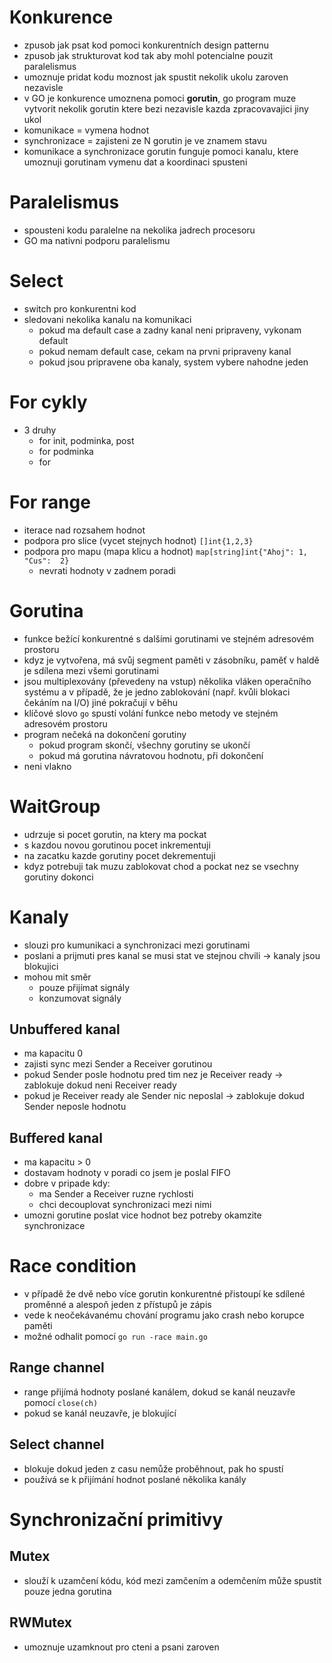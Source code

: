 # Konkurence
- zpusob jak psat kod pomoci konkurentních design patternu
- zpusob jak strukturovat kod tak aby mohl potencialne pouzit paralelismus
- umoznuje pridat kodu moznost jak spustit nekolik ukolu zaroven nezavisle
- v GO je konkurence umoznena pomoci **gorutin**, go program muze vytvorit nekolik gorutin ktere bezi nezavisle kazda zpracovavajici jiny ukol
- komunikace = vymena hodnot
- synchronizace = zajisteni ze N gorutin je ve znamem stavu
- komunikace a synchronizace gorutin funguje pomoci kanalu, ktere umoznuji gorutinam vymenu dat a koordinaci spusteni

# Paralelismus
- spousteni kodu paralelne na nekolika jadrech procesoru
- GO ma nativni podporu paralelismu

# Select 
- switch pro konkurentni kod
- sledovani nekolika kanalu na komunikaci
  - pokud ma default case a zadny kanal neni pripraveny, vykonam default
  - pokud nemam default case, cekam na prvni pripraveny kanal
  - pokud jsou pripravene oba kanaly, system vybere nahodne jeden

# For cykly
- 3 druhy
  - for init, podminka, post
  - for podminka
  - for

# For range
- iterace nad rozsahem hodnot
- podpora pro slice (vycet stejnych hodnot) `[]int{1,2,3}`
- podpora pro mapu (mapa klicu a hodnot) `map[string]int{"Ahoj": 1, "Cus":  2}`
  - nevrati hodnoty v zadnem poradi

# Gorutina
- funkce bežící konkurentné s dalšími gorutinami ve stejném adresovém prostoru
- kdyz je vytvořena, má svůj segment paměti v zásobníku, paměť v haldě je sdílena mezi všemi gorutinami
- jsou multiplexovány (převedeny na vstup) několika vláken operačního systému a v případě, že je jedno zablokování (např. kvůli blokaci čekáním na I/O) jiné pokračují v běhu
- klíčové slovo `go` spustí volání funkce nebo metody ve stejném adresovém prostoru
- program nečeká na dokončení gorutiny
  - pokud program skončí, všechny gorutiny se ukončí
  - pokud má gorutina návratovou hodnotu, při dokončení 
- neni vlakno

# WaitGroup
- udrzuje si pocet gorutin, na ktery ma pockat
- s kazdou novou gorutinou pocet inkrementuji
- na zacatku kazde gorutiny pocet dekrementuji
- kdyz potrebuji tak muzu zablokovat chod a pockat nez se vsechny gorutiny dokonci

# Kanaly
- slouzi pro kumunikaci a synchronizaci mezi gorutinami
- poslani a prijmuti pres kanal se musi stat ve stejnou chvili -> kanaly jsou blokujici
- mohou mit směr
  - pouze přijímat signály
  - konzumovat signály

## Unbuffered kanal
- ma kapacitu 0
- zajisti sync mezi Sender a Receiver gorutinou
- pokud Sender posle hodnotu pred tim nez je Receiver ready -> zablokuje dokud neni Receiver ready
- pokud je Receiver ready ale Sender nic neposlal -> zablokuje dokud Sender neposle hodnotu

## Buffered kanal
- ma kapacitu > 0
- dostavam hodnoty v poradi co jsem je poslal FIFO
- dobre v pripade kdy:
  - ma Sender a Receiver ruzne rychlosti
  - chci decouplovat synchronizaci mezi nimi
- umozni gorutine poslat vice hodnot bez potreby okamzite synchronizace

# Race condition
- v případě že dvě nebo více gorutin konkurentné přistoupí ke sdílené proměnné a alespoň jeden z přístupů je zápis
- vede k neočekávanému chování programu jako crash nebo korupce paměti
- možné odhalit pomocí `go run -race main.go`

## Range channel
- range přijímá hodnoty poslané kanálem, dokud se kanál neuzavře pomocí `close(ch)`
- pokud se kanál neuzavře, je blokující

## Select channel
- blokuje dokud jeden z casu nemůže proběhnout, pak ho spustí
- používá se k přijímání hodnot poslané několika kanály

# Synchronizační primitivy

## Mutex
- slouží k uzamčení kódu, kód mezi zamčením a odemčením může spustit pouze jedna gorutina

## RWMutex
- umoznuje uzamknout pro cteni a psani zaroven

